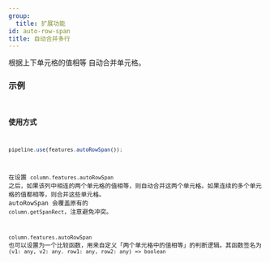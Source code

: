 ```yaml
---
group:
  title: 扩展功能
id: auto-row-span
title: 自动合并多行
---
```


根据上下单元格的值相等 自动合并单元格。

### 示例

<code
src="../../../../demos/autoRowSpan.tsx"
/>

### 使用方式

```ts
pipeline.use(features.autoRowSpan());
```

在设置 `column.features.autoRowSpan` 之后，如果该列中相连的两个单元格的值相等，则自动合并这两个单元格。如果连续的多个单元格的值都相等，则合并这些单元格。 autoRowSpan 会覆盖原有的 `column.getSpanRect`，注意避免冲突。

`column.features.autoRowSpan` 也可以设置为一个比较函数，用来自定义「两个单元格中的值相等」的判断逻辑。其函数签名为 `(v1: any, v2: any. row1: any, row2: any) => boolean`
